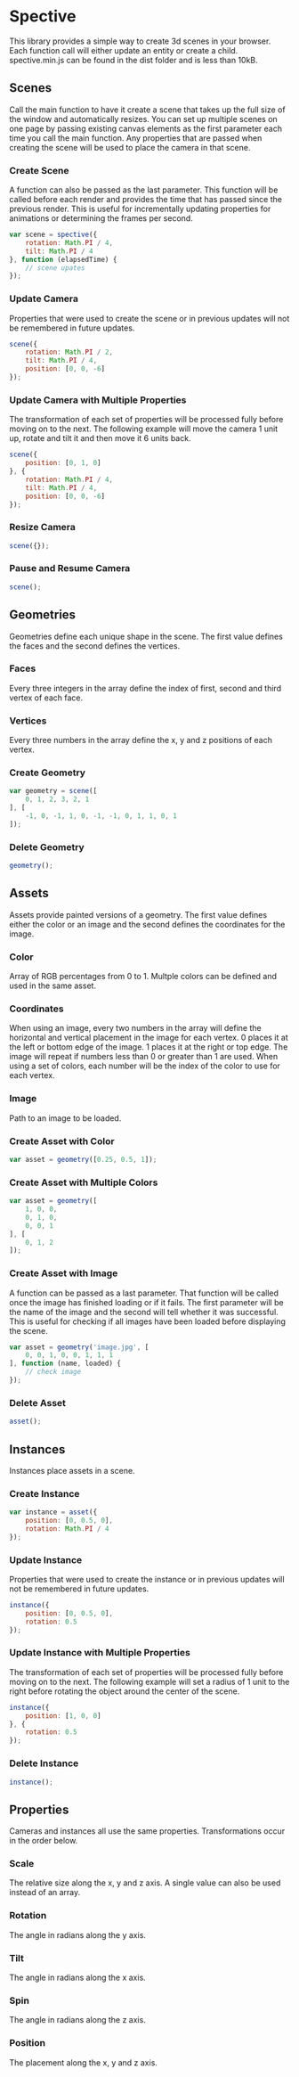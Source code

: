 # Spective
This library provides a simple way to create 3d scenes in your browser. Each function call will either update an entity or create a child. spective.min.js can be found in the dist folder and is less than 10kB.

## Scenes
Call the main function to have it create a scene that takes up the full size of the window and automatically resizes. You can set up multiple scenes on one page by passing existing canvas elements as the first parameter each time you call the main function. Any properties that are passed when creating the scene will be used to place the camera in that scene.

### Create Scene
A function can also be passed as the last parameter. This function will be called before each render and provides the time that has passed since the previous render. This is useful for incrementally updating properties for animations or determining the frames per second.
```js
var scene = spective({
	rotation: Math.PI / 4,
	tilt: Math.PI / 4
}, function (elapsedTime) {
	// scene upates
});
```

### Update Camera
Properties that were used to create the scene or in previous updates will not be remembered in future updates.
```js
scene({
	rotation: Math.PI / 2,
	tilt: Math.PI / 4,
	position: [0, 0, -6]
});
```

### Update Camera with Multiple Properties
The transformation of each set of properties will be processed fully before moving on to the next. The following example will move the camera 1 unit up, rotate and tilt it and then move it 6 units back.
```js
scene({
	position: [0, 1, 0]
}, {
	rotation: Math.PI / 4,
	tilt: Math.PI / 4,
	position: [0, 0, -6]
});
```

### Resize Camera
```js
scene({});
```

### Pause and Resume Camera
```js
scene();
```

## Geometries
Geometries define each unique shape in the scene. The first value defines the faces and the second defines the vertices.

### Faces
Every three integers in the array define the index of first, second and third vertex of each face.

### Vertices
Every three numbers in the array define the x, y and z positions of each vertex.

### Create Geometry
```js
var geometry = scene([
	0, 1, 2, 3, 2, 1
], [
	-1, 0, -1, 1, 0, -1, -1, 0, 1, 1, 0, 1
]);
```

### Delete Geometry
```js
geometry();
```

## Assets
Assets provide painted versions of a geometry. The first value defines either the color or an image and the second defines the coordinates for the image.

### Color
Array of RGB percentages from 0 to 1. Multple colors can be defined and used in the same asset.

### Coordinates
When using an image, every two numbers in the array will define the horizontal and vertical placement in the image for each vertex. 0 places it at the left or bottom edge of the image. 1 places it at the right or top edge. The image will repeat if numbers less than 0 or greater than 1 are used. When using a set of colors, each number will be the index of the color to use for each vertex.

### Image
Path to an image to be loaded.

### Create Asset with Color
```js
var asset = geometry([0.25, 0.5, 1]);
```

### Create Asset with Multiple Colors
```js
var asset = geometry([
	1, 0, 0,
	0, 1, 0,
	0, 0, 1
], [
	0, 1, 2
]);
```

### Create Asset with Image
A function can be passed as a last parameter. That function will be called once the image has finished loading or if it fails. The first parameter will be the name of the image and the second will tell whether it was successful. This is useful for checking if all images have been loaded before displaying the scene.
```js
var asset = geometry('image.jpg', [
	0, 0, 1, 0, 0, 1, 1, 1
], function (name, loaded) {
	// check image
});
```

### Delete Asset
```js
asset();
```

## Instances
Instances place assets in a scene.

### Create Instance
```js
var instance = asset({
	position: [0, 0.5, 0],
	rotation: Math.PI / 4
});
```

### Update Instance
Properties that were used to create the instance or in previous updates will not be remembered in future updates.
```js
instance({
	position: [0, 0.5, 0],
	rotation: 0.5
});
```

### Update Instance with Multiple Properties
The transformation of each set of properties will be processed fully before moving on to the next. The following example will set a radius of 1 unit to the right before rotating the object around the center of the scene.
```js
instance({
	position: [1, 0, 0]
}, {
	rotation: 0.5
});
```

### Delete Instance
```js
instance();
```

## Properties
Cameras and instances all use the same properties. Transformations occur in the order below.

### Scale
The relative size along the x, y and z axis. A single value can also be used instead of an array.

### Rotation
The angle in radians along the y axis.

### Tilt
The angle in radians along the x axis.

### Spin
The angle in radians along the z axis.

### Position
The placement along the x, y and z axis.
